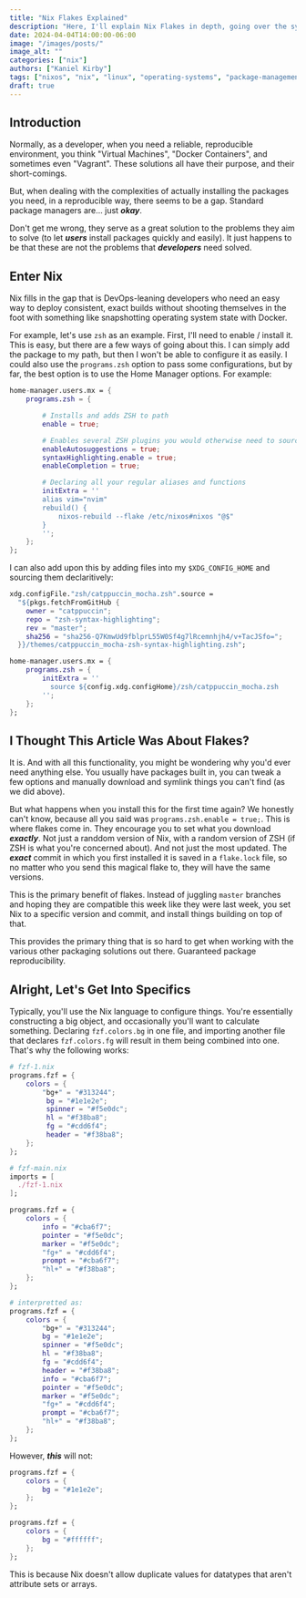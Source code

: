 ```yaml
---
title: "Nix Flakes Explained"
description: "Here, I'll explain Nix Flakes in depth, going over the syntax and common use-cases as best as I can."
date: 2024-04-04T14:00:00-06:00
image: "/images/posts/"
image_alt: ""
categories: ["nix"]
authors: ["Kaniel Kirby"]
tags: ["nixos", "nix", "linux", "operating-systems", "package-management", "flakes"]
draft: true
---
```


## Introduction

Normally, as a developer, when you need a reliable, reproducible environment,
you think "Virtual Machines", "Docker Containers", and sometimes even "Vagrant".
These solutions all have their purpose, and their short-comings.

But, when dealing with the complexities of actually installing the packages you
need, in a reproducible way, there seems to be a gap. Standard package managers
are... just ***okay***.

Don't get me wrong, they serve as a great solution to the problems they aim to
solve (to let ***users*** install packages quickly and easily). It just happens
to be that these are not the problems that ***developers*** need solved.

## Enter Nix

Nix fills in the gap that is DevOps-leaning developers who need an easy way to
deploy consistent, exact builds without shooting themselves in the foot with
something like snapshotting operating system state with Docker.

For example, let's use `zsh` as an example. First, I'll need to enable / install
it. This is easy, but there are a few ways of going about this. I can simply add
the package to my path, but then I won't be able to configure it as easily. I
could also use the `programs.zsh` option to pass some configurations, but by
far, the best option is to use the Home Manager options. For example:

```nix
home-manager.users.mx = {
    programs.zsh = {

        # Installs and adds ZSH to path
        enable = true;

        # Enables several ZSH plugins you would otherwise need to source
        enableAutosuggestions = true;
        syntaxHighlighting.enable = true;
        enableCompletion = true;

        # Declaring all your regular aliases and functions
        initExtra = ''
        alias vim="nvim"
        rebuild() {
            nixos-rebuild --flake /etc/nixos#nixos "@$"
        }
        '';
    };
};
```

I can also add upon this by adding files into my `$XDG_CONFIG_HOME` and sourcing
them declaritively:

```nix
xdg.configFile."zsh/catppuccin_mocha.zsh".source =
  "${pkgs.fetchFromGitHub {
    owner = "catppuccin";
    repo = "zsh-syntax-highlighting";
    rev = "master";
    sha256 = "sha256-Q7KmwUd9fblprL55W0Sf4g7lRcemnhjh4/v+TacJSfo=";
  }}/themes/catppuccin_mocha-zsh-syntax-highlighting.zsh";

home-manager.users.mx = {
    programs.zsh = {
        initExtra = ''
          source ${config.xdg.configHome}/zsh/catppuccin_mocha.zsh
        '';
    };
};
```

## I Thought This Article Was About Flakes?

It is. And with all this functionality, you might be wondering why you'd ever
need anything else. You usually have packages built in, you can tweak a few
options and manually download and symlink things you can't find (as we did
above).

But what happens when you install this for the first time again? We honestly
can't know, because all you said was `programs.zsh.enable = true;`. This is
where flakes come in. They encourage you to set what you download ***exactly***.
Not just a randdom version of Nix, with a random version of ZSH (if ZSH is what
you're concerned about). And not just the most updated. The ***exact*** commit
in which you first installed it is saved in a `flake.lock` file, so no matter
who you send this magical flake to, they will have the same versions.

This is the primary benefit of flakes. Instead of juggling `master` branches and
hoping they are compatible this week like they were last week, you set Nix to 
a specific version and commit, and install things building on top of that.

This provides the primary thing that is so hard to get when working with the
various other packaging solutions out there. Guaranteed package reproducibility.

## Alright, Let's Get Into Specifics

Typically, you'll use the Nix language to configure things. You're essentially
constructing a big object, and occasionally you'll want to calculate something.
Declaring `fzf.colors.bg` in one file, and importing another file that declares
`fzf.colors.fg` will result in them being combined into one. That's why the 
following works:

```nix
# fzf-1.nix
programs.fzf = {
    colors = {
        "bg+" = "#313244";
         bg = "#1e1e2e";
         spinner = "#f5e0dc";
         hl = "#f38ba8";
         fg = "#cdd6f4";
         header = "#f38ba8";
    };
};

# fzf-main.nix
imports = [
  ./fzf-1.nix
];

programs.fzf = {
    colors = {
        info = "#cba6f7";
        pointer = "#f5e0dc";
        marker = "#f5e0dc";
        "fg+" = "#cdd6f4";
        prompt = "#cba6f7";
        "hl+" = "#f38ba8";
    };
};

# interpretted as:
programs.fzf = {
    colors = {
        "bg+" = "#313244";
        bg = "#1e1e2e";
        spinner = "#f5e0dc";
        hl = "#f38ba8";
        fg = "#cdd6f4";
        header = "#f38ba8";
        info = "#cba6f7";
        pointer = "#f5e0dc";
        marker = "#f5e0dc";
        "fg+" = "#cdd6f4";
        prompt = "#cba6f7";
        "hl+" = "#f38ba8";
    };
};
```

However, ***this*** will not:

```nix
programs.fzf = {
    colors = {
        bg = "#1e1e2e";
    };
};

programs.fzf = {
    colors = {
        bg = "#ffffff";
    };
};
```

This is because Nix doesn't allow duplicate values for datatypes that aren't
attribute sets or arrays.
